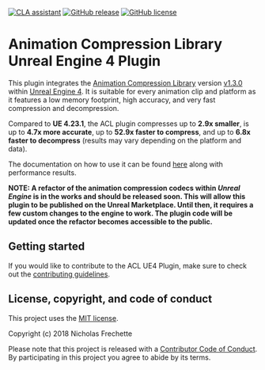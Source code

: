 [![CLA assistant](https://cla-assistant.io/readme/badge/nfrechette/acl-ue4-plugin)](https://cla-assistant.io/nfrechette/acl-ue4-plugin)
[![GitHub release](https://img.shields.io/github/release/nfrechette/acl-ue4-plugin.svg)](https://github.com/nfrechette/acl-ue4-plugin/releases)
[![GitHub license](https://img.shields.io/badge/license-MIT-blue.svg)](https://raw.githubusercontent.com/nfrechette/acl-ue4-plugin/master/LICENSE)

# Animation Compression Library Unreal Engine 4 Plugin

This plugin integrates the [Animation Compression Library](https://github.com/nfrechette/acl) version [v1.3.0](https://github.com/nfrechette/acl/releases/tag/v1.3.0) within [Unreal Engine 4](https://www.unrealengine.com/en-US/blog). It is suitable for every animation clip and platform as it features a low memory footprint, high accuracy, and very fast compression and decompression.

Compared to **UE 4.23.1**, the ACL plugin compresses up to **2.9x smaller**, is up to **4.7x more accurate**, up to **52.9x faster to compress**, and up to **6.8x faster to decompress** (results may vary depending on the platform and data).

The documentation on how to use it can be found [here](./Docs/README.md) along with performance results.

**NOTE: A refactor of the animation compression codecs within *Unreal Engine* is in the works and should be released soon. This will allow this plugin to be published on the Unreal Marketplace. Until then, it requires a few custom changes to the engine to work. The plugin code will be updated once the refactor becomes accessible to the public.**

## Getting started

If you would like to contribute to the ACL UE4 Plugin, make sure to check out the [contributing guidelines](CONTRIBUTING.md).

## License, copyright, and code of conduct

This project uses the [MIT license](LICENSE).

Copyright (c) 2018 Nicholas Frechette

Please note that this project is released with a [Contributor Code of Conduct](CODE_OF_CONDUCT.md). By participating in this project you agree to abide by its terms.

